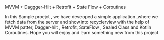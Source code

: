MVVM + Daggger-Hilt + Retrofit + State Flow + Coroutines

In this Sample proejct  , we have developed a simple application ,where we fetch data from the server and show into recyclerview with the help of MVVM patter, Dagger-hilt , Retrofit, StateFlow , Sealed Class and Kotlin Coroutines. Hope you will enjoy and learn something new from this project.
